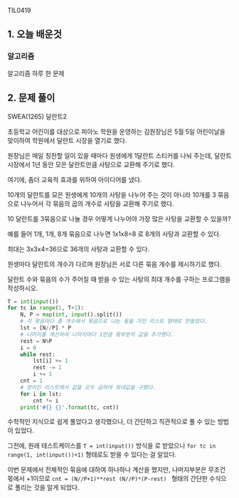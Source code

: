 TIL0419

## 1. 오늘 배운것

### 알고리즘



알고리즘 하루 한 문제

## 2. 문제 풀이

SWEA(1265) 달란트2

초등학교 어린이를 대상으로 피아노 학원을 운영하는 김원장님은 5월 5일 어린이날을 맞이하여 학원에서 달란트 시장을 열기로 했다.

원장님은 매일 칭찬할 일이 있을 때마다 원생에게 1달란트 스티커를 나눠 주는데, 달란트 시장에서 1년 동안 모은 달란트만큼 사탕으로 교환해 주기로 했다.

여기에, 좀더 교육적 효과를 위하여 아이디어를 냈다.

10개의 달란트를 모은 원생에게 10개의 사탕을 나누어 주는 것이 아니라 10개를 3 묶음으로 나누어서 각 묶음의 곱의 개수로 사탕을 교환해 주기로 했다.

10 달란트를 3묶음으로 나눌 경우 어떻게 나누어야 가장 많은 사탕을 교환할 수 있을까?

예를 들어 1개, 1개, 8개 묶음으로 나누면 1x1x8=8 로 8개의 사탕과 교환할 수 있다.

최대는 3x3x4=36으로 36개의 사탕과 교환할 수 있다.

원생마다 달란트의 개수가 다르며 원장님은 서로 다른 묶음 개수를 제시하기로 했다.

달란트 수와 묶음의 수가 주어질 때 받을 수 있는 사탕의 최대 개수를 구하는 프로그램을 작성하시오.

``````python
T = int(input())
for tc in range(1, T+1):
    N, P = map(int, input().split())
    # 각 묶음마다 총 개수에서 묶음으로 나눈 몫을 가진 리스트 형태로 만들었다.
    lst = [N//P] * P
    # 나머지를 계산하여 나머지마다 1만큼 몫부분의 값을 추가했다.
    rest = N%P
    i = 0
    while rest:
        lst[i] += 1
        rest -= 1
        i += 1
    cnt = 1
    # 얻어진 리스트에서 값을 모두 곱하여 최대값을 구했다.
    for i in lst:
        cnt *= i
    print('#{} {}'.format(tc, cnt))

``````

 수학적인 지식으로 쉽게 풀었다고 생각했으나, 더 간단하고 직관적으로 풀 수 있는 방법이 있었다.

 그전에, 원래 테스트케이스를 `T = int(input())` 방식을 로  받았으나 `for tc in range(1, int(input())+1)`  형태로도 받을 수 있다는 걸 알았다.

이번 문제에서 전체적인 묶음에 대하여 하나하나 계산을 했지만, 나머지부분은 무조건 몫에서 +1이므로 `cnt = (N//P+1)**rest (N//P)*(P-rest) ` 형태의 간단한 수식으로 풀리는 것을 알게 되었다.